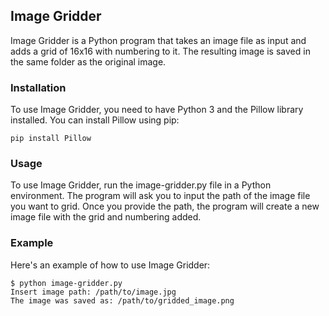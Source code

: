 ## Image Gridder

Image Gridder is a Python program that takes an image file as input and adds a grid of 16x16 with numbering to it. The resulting image is saved in the same folder as the original image.

### Installation

To use Image Gridder, you need to have Python 3 and the Pillow library installed. You can install Pillow using pip:
```
pip install Pillow
```

### Usage

To use Image Gridder, run the image-gridder.py file in a Python environment. The program will ask you to input the path of the image file you want to grid. Once you provide the path, the program will create a new image file with the grid and numbering added.

### Example

Here's an example of how to use Image Gridder:
```
$ python image-gridder.py
Insert image path: /path/to/image.jpg
The image was saved as: /path/to/gridded_image.png
```
